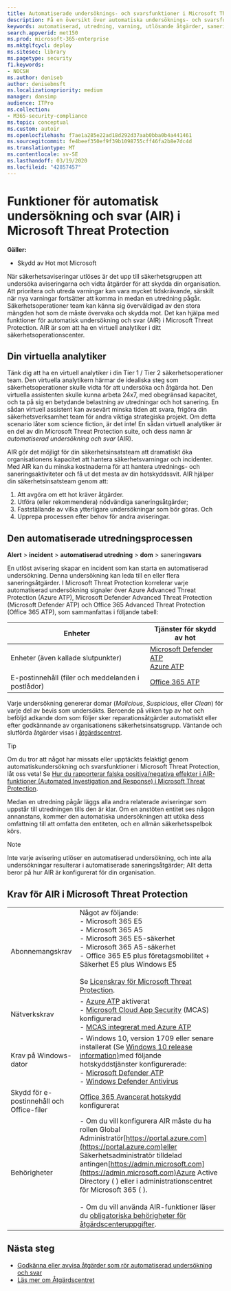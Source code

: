 ```yaml
---
title: Automatiserade undersöknings- och svarsfunktioner i Microsoft Threat Protection
description: Få en översikt över automatiska undersöknings- och svarsfunktioner i Microsoft Threat Protection
keywords: automatiserad, utredning, varning, utlösande åtgärder, sanering
search.appverid: met150
ms.prod: microsoft-365-enterprise
ms.mktglfcycl: deploy
ms.sitesec: library
ms.pagetype: security
f1.keywords:
- NOCSH
ms.author: deniseb
author: denisebmsft
ms.localizationpriority: medium
manager: dansimp
audience: ITPro
ms.collection:
- M365-security-compliance
ms.topic: conceptual
ms.custom: autoir
ms.openlocfilehash: f7ae1a285e22ad18d292d37aab0bba0b4a441461
ms.sourcegitcommit: fe4beef350ef9f39b1098755cff46fa2b8e7dc4d
ms.translationtype: MT
ms.contentlocale: sv-SE
ms.lasthandoff: 03/19/2020
ms.locfileid: "42857457"
---
```

# <a name="automated-investigation-and-response-air-capabilities-in-microsoft-threat-protection"></a>Funktioner för automatisk undersökning och svar (AIR) i Microsoft Threat Protection

**Gäller:**
- Skydd av Hot mot Microsoft

När säkerhetsaviseringar utlöses är det upp till säkerhetsgruppen att undersöka aviseringarna och vidta åtgärder för att skydda din organisation. Att prioritera och utreda varningar kan vara mycket tidskrävande, särskilt när nya varningar fortsätter att komma in medan en utredning pågår. Säkerhetsoperationer team kan känna sig överväldigad av den stora mängden hot som de måste övervaka och skydda mot. Det kan hjälpa med funktioner för automatisk undersökning och svar (AIR) i Microsoft Threat Protection. AIR är som att ha en virtuell analytiker i ditt säkerhetsoperationscenter.

## <a name="your-virtual-analyst"></a>Din virtuella analytiker

Tänk dig att ha en virtuell analytiker i din Tier 1 / Tier 2 säkerhetsoperationer team. Den virtuella analytikern härmar de idealiska steg som säkerhetsoperationer skulle vidta för att undersöka och åtgärda hot. Den virtuella assistenten skulle kunna arbeta 24x7, med obegränsad kapacitet, och ta på sig en betydande belastning av utredningar och hot sanering. En sådan virtuell assistent kan avsevärt minska tiden att svara, frigöra din säkerhetsverksamhet team för andra viktiga strategiska projekt. Om detta scenario låter som science fiction, är det inte! En sådan virtuell analytiker är en del av din Microsoft Threat Protection suite, och dess namn är *automatiserad undersökning och svar* (AIR).

AIR gör det möjligt för din säkerhetsinsatsteam att dramatiskt öka organisationens kapacitet att hantera säkerhetsvarningar och incidenter. Med AIR kan du minska kostnaderna för att hantera utrednings- och saneringsaktiviteter och få ut det mesta av din hotskyddssvit. AIR hjälper din säkerhetsinsatsteam genom att:

1. Att avgöra om ett hot kräver åtgärder.
2. Utföra (eller rekommendera) nödvändiga saneringsåtgärder;
3. Fastställande av vilka ytterligare undersökningar som bör göras. Och
4. Upprepa processen efter behov för andra aviseringar.

## <a name="the-automated-investigation-process"></a>Den automatiserade utredningsprocessen

**Alert** > **incident** > **automatiserad utredning** > **dom** > sanering**svars**

En utlöst avisering skapar en incident som kan starta en automatiserad undersökning. Denna undersökning kan leda till en eller flera saneringsåtgärder. I Microsoft Threat Protection korrelerar varje automatiserad undersökning signaler över Azure Advanced Threat Protection (Azure ATP), Microsoft Defender Advanced Threat Protection (Microsoft Defender ATP) och Office 365 Advanced Threat Protection (Office 365 ATP), som sammanfattas i följande tabell: 

|Enheter |Tjänster för skydd av hot  |
|---------|---------|
|Enheter (även kallade slutpunkter)     |[Microsoft Defender ATP](https://docs.microsoft.com/windows/security/threat-protection/microsoft-defender-atp/automated-investigations)<br/>[Azure ATP](https://docs.microsoft.com/azure-advanced-threat-protection/what-is-atp) |      
|E-postinnehåll (filer och meddelanden i postlådor)     |[Office 365 ATP](https://docs.microsoft.com/microsoft-365/security/office-365-security/office-365-atp)         |

Varje undersökning genererar domar (*Malicious*, *Suspicious*, eller *Clean*) för varje del av bevis som undersökts. Beroende på vilken typ av hot och beföljd adkande dom som följer sker reparationsåtgärder automatiskt eller efter godkännande av organisationens säkerhetsinsatsgrupp. Väntande och slutförda åtgärder visas i [åtgärdscentret](mtp-action-center.md).

> [!TIP]
> Om du tror att något har missats eller upptäckts felaktigt genom automatiskundersökning och svarsfunktioner i Microsoft Threat Protection, låt oss veta! Se [Hur du rapporterar falska positiva/negativa effekter i AIR-funktioner (Automated Investigation and Response) i Microsoft Threat Protection](mtp-autoir-report-false-positives-negatives.md).

Medan en utredning pågår läggs alla andra relaterade aviseringar som uppstår till utredningen tills den är klar. Om en anstöten entitet ses någon annanstans, kommer den automatiska undersökningen att utöka dess omfattning till att omfatta den entiteten, och en allmän säkerhetsspelbok körs. 

> [!NOTE]
> Inte varje avisering utlöser en automatiserad undersökning, och inte alla undersökningar resulterar i automatiserade saneringsåtgärder; Allt detta beror på hur AIR är konfigurerat för din organisation. 

## <a name="requirements-for-air-in-microsoft-threat-protection"></a>Krav för AIR i Microsoft Threat Protection

| | |
|--|--|
|Abonnemangskrav |Något av följande: <br/>- Microsoft 365 E5 <br/>- Microsoft 365 A5 <br/>- Microsoft 365 E5-säkerhet<br/>- Microsoft 365 A5-säkerhet<br/>- Office 365 E5 plus företagsmobilitet + Säkerhet E5 plus Windows E5<br/><br/>Se [Licenskrav för Microsoft Threat Protection](https://docs.microsoft.com/microsoft-365/security/mtp/prerequisites?#licensing-requirements).|
|Nätverkskrav |- [Azure ATP](https://docs.microsoft.com/azure-advanced-threat-protection/what-is-atp) aktiverat<br/>- [Microsoft Cloud App Security](https://docs.microsoft.com/cloud-app-security/what-is-cloud-app-security) (MCAS) konfigurerad<br/>- [MCAS integrerat med Azure ATP](https://docs.microsoft.com/cloud-app-security/aatp-integration) |
|Krav på Windows-dator |- Windows 10, version 1709 eller senare installerat (Se [Windows 10 release information)](https://docs.microsoft.com/windows/release-information/)med följande hotskyddstjänster konfigurerade:<br/>- [Microsoft Defender ATP](https://docs.microsoft.com/windows/security/threat-protection/microsoft-defender-atp/configure-endpoints) <br/>- [Windows Defender Antivirus](https://docs.microsoft.com/windows/security/threat-protection/windows-defender-antivirus/configure-windows-defender-antivirus-features) |
|Skydd för e-postinnehåll och Office-filer |[Office 365 Avancerat hotskydd](https://docs.microsoft.com/microsoft-365/security/office-365-security/office-365-atp#configure-atp-policies) konfigurerat |
|Behörigheter |- Om du vill konfigurera AIR måste du ha rollen Global Administratör[https://portal.azure.com](https://portal.azure.com)eller Säkerhetsadministratör tilldelad antingen[https://admin.microsoft.com](https://admin.microsoft.com)Azure Active Directory ( ) eller i administrationscentret för Microsoft 365 ( ).<br/><br/>- Om du vill använda AIR-funktioner läser du [obligatoriska behörigheter för åtgärdscenteruppgifter](mtp-action-center.md#required-permissions-for-action-center-tasks). |

## <a name="next-steps"></a>Nästa steg

- [Godkänna eller avvisa åtgärder som rör automatiserad undersökning och svar](mtp-autoir-actions.md)
- [Läs mer om Åtgärdscentret](mtp-action-center.md)

